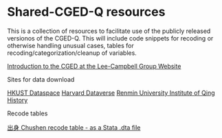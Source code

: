 # Shared-CGED-Q resources
This is a collection of resources to facilitate use of the publicly released versionos of the CGED-Q. This will include code snippets for recoding or otherwise handling unusual cases, tables for recoding/categorization/cleanup of variables. 

[Introduction to the CGED at the Lee-Campbell Group Website](https://www.shss.ust.hk/lee-campbell-group/projects/china-government-employee-database-qing-cged-q/)

Sites for data download

[HKUST Dataspace](https://dataspace.ust.hk/dataset.xhtml?persistentId=doi:10.14711/dataset/E9GKRS)
[Harvard Dataverse](https://doi.org/10.7910/DVN/GMQWVZ)
[Renmin University Institute of Qing History](http://39.96.59.69/DownloadFile/DLFile)

Recode tables

[出身 Chushen recode table - as a Stata .dta file](<CGED-Q JSL Public Release Chushen Recodes.dta>)

